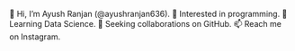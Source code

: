 👋 Hi, I’m Ayush Ranjan (@ayushranjan636).
👀 Interested in programming.
🌱 Learning Data Science.
💞️ Seeking collaborations on GitHub.
📫 Reach me on Instagram.
<!---
ayushranjan636/ayushranjan636 is a ✨ special ✨ repository because its `README.md` (this file) appears on your GitHub profile.
You can click the Preview link to take a look at your changes.
--->
